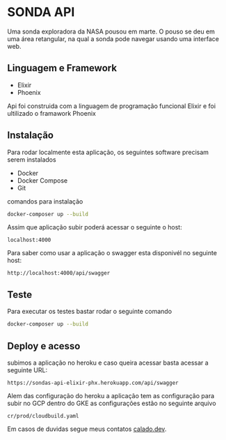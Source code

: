 # SONDA API
 Uma sonda exploradora da NASA pousou em marte. O pouso se deu em uma área retangular, na qual a sonda pode navegar usando uma interface web. 


## Linguagem e Framework

- Elixir
- Phoenix

Api foi construida com a linguagem de programação funcional Elixir e foi ultilizado o framawork Phoenix

## Instalação
Para rodar localmente esta aplicação, os seguintes software precisam serem instalados
- Docker
- Docker Compose
- Git

comandos para instalação 
```bash
docker-composer up --build
```
Assim que aplicação subir poderá acessar o seguinte o host: 
```http
localhost:4000
```
Para saber como usar a aplicação o swagger esta disponivél no seguinte host:
```http
http://localhost:4000/api/swagger
```
## Teste
Para executar os testes bastar rodar o seguinte comando
```bash
docker-composer up --build
```
## Deploy e acesso
subimos a aplicação no heroku e caso queira acessar basta acessar a seguinte URL:
```http
https://sondas-api-elixir-phx.herokuapp.com/api/swagger
```
Alem das configuração do heroku a aplicação tem as configuração para subir no GCP  dentro do GKE as configurações estão no seguinte arquivo
```http
cr/prod/cloudbuild.yaml
```

Em casos de duvidas segue meus contatos [calado.dev](https://calado.dev).
